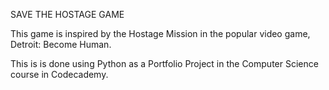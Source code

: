 SAVE THE HOSTAGE GAME 

This game is inspired by the Hostage Mission in the popular 
video game, Detroit: Become Human.

This is is done using Python as a Portfolio Project in the
Computer Science course in Codecademy.